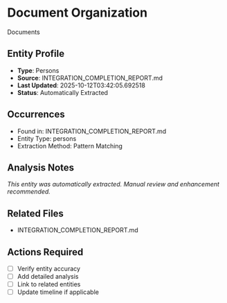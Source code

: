 # Document Organization
Documents

## Entity Profile
- **Type**: Persons
- **Source**: INTEGRATION_COMPLETION_REPORT.md
- **Last Updated**: 2025-10-12T03:42:05.692518
- **Status**: Automatically Extracted

## Occurrences
- Found in: INTEGRATION_COMPLETION_REPORT.md
- Entity Type: persons
- Extraction Method: Pattern Matching

## Analysis Notes
*This entity was automatically extracted. Manual review and enhancement recommended.*

## Related Files
- INTEGRATION_COMPLETION_REPORT.md

## Actions Required
- [ ] Verify entity accuracy
- [ ] Add detailed analysis
- [ ] Link to related entities
- [ ] Update timeline if applicable
